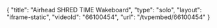 {
    "title": "Airhead SHRED TIME Wakeboard",
    "type": "solo",
    "layout": "iframe-static",
    "videoId": "66100454",
    "url": "\/tvpembed\/66100454"
}